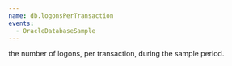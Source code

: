```yaml
---
name: db.logonsPerTransaction
events:
  - OracleDatabaseSample
---
```


the number of logons, per transaction, during the sample period.